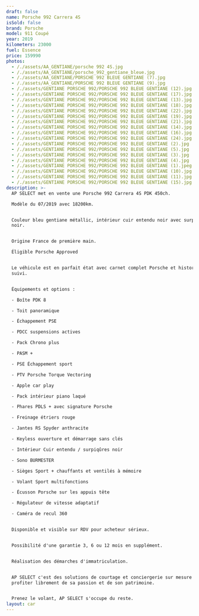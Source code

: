 ```yaml
---
draft: false
name: Porsche 992 Carrera 4S
isSold: false
brand: Porsche
model: 911 Coupé
year: 2019
kilometers: 23000
fuel: Essence
price: 159990
photos:
  - /./assets/AA_GENTIANE/porsche 992 4S.jpg
  - /./assets/AA_GENTIANE/porsche_992_gentiane_bleue.jpg
  - /./assets/AA_GENTIANE/PORSCHE 992 BLEUE GENTIANE (7).jpg
  - /./assets/AA_GENTIANE/PORSCHE 992 BLEUE GENTIANE (9).jpg
  - /./assets/GENTIANE PORSCHE 992/PORSCHE 992 BLEUE GENTIANE (12).jpg
  - /./assets/GENTIANE PORSCHE 992/PORSCHE 992 BLEUE GENTIANE (17).jpg
  - /./assets/GENTIANE PORSCHE 992/PORSCHE 992 BLEUE GENTIANE (13).jpg
  - /./assets/GENTIANE PORSCHE 992/PORSCHE 992 BLEUE GENTIANE (18).jpg
  - /./assets/GENTIANE PORSCHE 992/PORSCHE 992 BLEUE GENTIANE (22).jpg
  - /./assets/GENTIANE PORSCHE 992/PORSCHE 992 BLEUE GENTIANE (19).jpg
  - /./assets/GENTIANE PORSCHE 992/PORSCHE 992 BLEUE GENTIANE (21).jpg
  - /./assets/GENTIANE PORSCHE 992/PORSCHE 992 BLEUE GENTIANE (14).jpg
  - /./assets/GENTIANE PORSCHE 992/PORSCHE 992 BLEUE GENTIANE (16).jpg
  - /./assets/GENTIANE PORSCHE 992/PORSCHE 992 BLEUE GENTIANE (24).jpg
  - /./assets/GENTIANE PORSCHE 992/PORSCHE 992 BLEUE GENTIANE (2).jpg
  - /./assets/GENTIANE PORSCHE 992/PORSCHE 992 BLEUE GENTIANE (5).jpg
  - /./assets/GENTIANE PORSCHE 992/PORSCHE 992 BLEUE GENTIANE (3).jpg
  - /./assets/GENTIANE PORSCHE 992/PORSCHE 992 BLEUE GENTIANE (4).jpg
  - /./assets/GENTIANE PORSCHE 992/PORSCHE 992 BLEUE GENTIANE (1).jpeg
  - /./assets/GENTIANE PORSCHE 992/PORSCHE 992 BLEUE GENTIANE (10).jpg
  - /./assets/GENTIANE PORSCHE 992/PORSCHE 992 BLEUE GENTIANE (11).jpg
  - /./assets/GENTIANE PORSCHE 992/PORSCHE 992 BLEUE GENTIANE (15).jpg
description: >-
  AP SELECT met en vente une Porsche 992 Carrera 4S PDK 450ch.

  Modèle du 07/2019 avec 18200km.


  Couleur bleu gentiane métallic, intérieur cuir entendu noir avec surpiqûres
  noir. 


  Origine France de première main.

  Éligible Porsche Approved


  Le véhicule est en parfait état avec carnet complet Porsche et historique
  suivi.


  Équipements et options :

  - Boîte PDK 8

  - Toit panoramique

  - Échappement PSE

  - PDCC suspensions actives

  - Pack Chrono plus

  - PASM +

  - PSE Échappement sport

  - PTV Porsche Torque Vectoring

  - Apple car play

  - Pack intérieur piano laqué

  - Phares PDLS + avec signature Porsche

  - Freinage étriers rouge

  - Jantes RS Spyder anthracite

  - Keyless ouverture et démarrage sans clés

  - Intérieur Cuir entendu / surpiqûres noir

  - Sono BURMESTER

  - Sièges Sport + chauffants et ventilés à mémoire

  - Volant Sport multifonctions

  - Écusson Porsche sur les appuis tête

  - Régulateur de vitesse adaptatif

  - Caméra de recul 360


  Disponible et visible sur RDV pour acheteur sérieux.


  Possibilité d'une garantie 3, 6 ou 12 mois en supplément.


  Réalisation des démarches d'immatriculation.


  AP SELECT c'est des solutions de courtage et conciergerie sur mesure pour
  profiter librement de sa passion et de son patrimoine.


  Prenez le volant, AP SELECT s'occupe du reste.
layout: car
---
```


